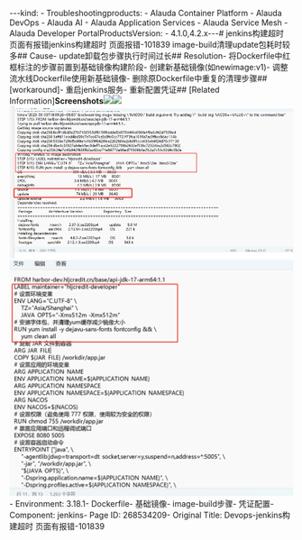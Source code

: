 ---kind:   - Troubleshootingproducts:    - Alauda Container Platform   - Alauda DevOps   - Alauda AI   - Alauda Application Services   - Alauda Service Mesh   - Alauda Developer PortalProductsVersion:   - 4.1.0,4.2.x---<!-- A type of document that involves encountering a fault, diag...it, performing root cause analysis, and providing solutions. --># jenkins构建超时 页面有报错jenkins构建超时 页面报错-101839 image-build清理update包耗时较多## Cause- update卸载包步骤执行时间过长## Resolution- 将Dockerfile中红框标注的步骤前置到基础镜像构建阶段- 创建新基础镜像(如newimage:v1)- 调整流水线Dockerfile使用新基础镜像- 删除原Dockerfile中重复的清理步骤## [workaround]- 重启jenkins服务- 重新配置凭证## [Related Information]**Screenshots**![](/download/attachments/268534209/1740906319_99781_fdbdee_%25E6%2588%25AA%25E5%259B%25BE_%25E9%2580%2589%25E6%258B%25A9%25E5%258C%25BA%25E5%259F%259F_20250302170139.png?version=1&modificationDate=1740985271000&api=v2)![](/download/attachments/268534209/1740906319_99781_13548a_%25E6%2588%25AA%25E5%259B%25BE_%25E9%2580%2589%25E6%258B%25A9%25E5%258C%25BA%25E5%259F%259F_20250302170221.png?version=1&modificationDate=1740985271000&api=v2)![](assets/devops-jenkinsgou-jian-chao-shi-ye-mian-you-bao-cuo-101839/mceclip0_1740972810873_rpehc.png)![](assets/devops-jenkinsgou-jian-chao-shi-ye-mian-you-bao-cuo-101839/mceclip1_1740972947879_f5rqg.png)- Environment: 3.18.1- Dockerfile- 基础镜像- image-build步骤- 凭证配置- Component: jenkins- Page ID: 268534209- Original Title: Devops-jenkins构建超时 页面有报错-101839